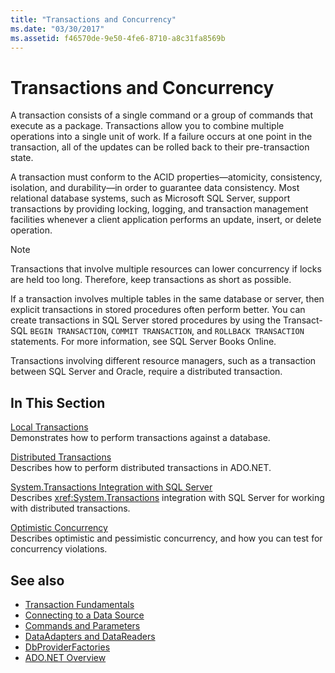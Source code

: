 ```yaml
---
title: "Transactions and Concurrency"
ms.date: "03/30/2017"
ms.assetid: f46570de-9e50-4fe6-8710-a8c31fa8569b
---
```

# Transactions and Concurrency
A transaction consists of a single command or a group of commands that execute as a package. Transactions allow you to combine multiple operations into a single unit of work. If a failure occurs at one point in the transaction, all of the updates can be rolled back to their pre-transaction state.  
  
 A transaction must conform to the ACID properties—atomicity, consistency, isolation, and durability—in order to guarantee data consistency. Most relational database systems, such as Microsoft SQL Server, support transactions by providing locking, logging, and transaction management facilities whenever a client application performs an update, insert, or delete operation.  
  
> [!NOTE]
> Transactions that involve multiple resources can lower concurrency if locks are held too long. Therefore, keep transactions as short as possible.  
  
 If a transaction involves multiple tables in the same database or server, then explicit transactions in stored procedures often perform better. You can create transactions in SQL Server stored procedures by using the Transact-SQL `BEGIN TRANSACTION`, `COMMIT TRANSACTION`, and `ROLLBACK TRANSACTION` statements. For more information, see SQL Server Books Online.  
  
 Transactions involving different resource managers, such as a transaction between SQL Server and Oracle, require a distributed transaction.  
  
## In This Section  
 [Local Transactions](local-transactions.md)  
 Demonstrates how to perform transactions against a database.  
  
 [Distributed Transactions](distributed-transactions.md)  
 Describes how to perform distributed transactions in ADO.NET.  
  
 [System.Transactions Integration with SQL Server](system-transactions-integration-with-sql-server.md)  
 Describes <xref:System.Transactions> integration with SQL Server for working with distributed transactions.  
  
 [Optimistic Concurrency](optimistic-concurrency.md)  
 Describes optimistic and pessimistic concurrency, and how you can test for concurrency violations.  
  
## See also

- [Transaction Fundamentals](../transactions/transaction-fundamentals.md)
- [Connecting to a Data Source](connecting-to-a-data-source.md)
- [Commands and Parameters](commands-and-parameters.md)
- [DataAdapters and DataReaders](dataadapters-and-datareaders.md)
- [DbProviderFactories](dbproviderfactories.md)
- [ADO.NET Overview](ado-net-overview.md)
